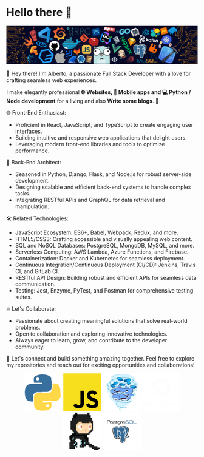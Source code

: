# Hello there 👋

![](https://github.com/siddharthdeo99/siddharthdeo99/blob/master/siddharthdeo99/siddharthdeo99/icons/header_.png)

👋 Hey there! I'm Alberto, a passionate Full Stack Developer with a love for crafting seamless web experiences.

I make elegantly professional **🌐 Websites, 📱 Mobile apps and 💻 Python / Node development** for a living and also **Write some blogs**. 🌈  

🌐 Front-End Enthusiast:
- Proficient in React, JavaScript, and TypeScript to create engaging user interfaces.
- Building intuitive and responsive web applications that delight users.
- Leveraging modern front-end libraries and tools to optimize performance.

💼 Back-End Architect:
- Seasoned in Python, Django, Flask, and Node.js for robust server-side development.
- Designing scalable and efficient back-end systems to handle complex tasks.
- Integrating RESTful APIs and GraphQL for data retrieval and manipulation.

🛠️ Related Technologies:
- JavaScript Ecosystem: ES6+, Babel, Webpack, Redux, and more.
- HTML5/CSS3: Crafting accessible and visually appealing web content.
- SQL and NoSQL Databases: PostgreSQL, MongoDB, MySQL, and more.
- Serverless Computing: AWS Lambda, Azure Functions, and Firebase.
- Containerization: Docker and Kubernetes for seamless deployment.
- Continuous Integration/Continuous Deployment (CI/CD): Jenkins, Travis CI, and GitLab CI.
- RESTful API Design: Building robust and efficient APIs for seamless data communication.
- Testing: Jest, Enzyme, PyTest, and Postman for comprehensive testing suites.

🔥 Let's Collaborate:
- Passionate about creating meaningful solutions that solve real-world problems.
- Open to collaboration and exploring innovative technologies.
- Always eager to learn, grow, and contribute to the developer community.

🌟 Let's connect and build something amazing together. Feel free to explore my repositories and reach out for exciting opportunities and collaborations!


<p align="center">
<img src="https://github.com/siddharthdeo99/siddharthdeo99/blob/master/siddharthdeo99/siddharthdeo99/icons/giphy.gif" height="100" width="100"/>
<img src="https://github.com/siddharthdeo99/siddharthdeo99/blob/master/siddharthdeo99/siddharthdeo99/icons/js.png" height="100" width="100"/>
<img src="https://github.com/siddharthdeo99/siddharthdeo99/blob/master/siddharthdeo99/siddharthdeo99/icons/docker.gif" height="100" width="100"/>
<img src="https://github.com/siddharthdeo99/siddharthdeo99/blob/master/siddharthdeo99/siddharthdeo99/icons/do.gif" height="100" width="100"/>
<img src="https://github.com/siddharthdeo99/siddharthdeo99/blob/master/siddharthdeo99/siddharthdeo99/icons/github.gif" height="100" width="100"/>
<img src="https://github.com/siddharthdeo99/siddharthdeo99/blob/master/siddharthdeo99/siddharthdeo99/icons/postgresql.gif" height="100" width="100"/>
</p>



